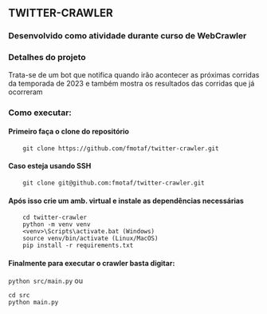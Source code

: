 ## TWITTER-CRAWLER

### Desenvolvido como atividade durante curso de WebCrawler

### Detalhes do projeto
Trata-se de um bot que notifica quando irão acontecer as próximas corridas da temporada de 2023 e também mostra os resultados das corridas que já ocorreram


### Como executar:

#### Primeiro faça o clone do repositório

```
    git clone https://github.com/fmotaf/twitter-crawler.git
```
#### Caso esteja usando SSH

```
    git clone git@github.com:fmotaf/twitter-crawler.git
```

#### Após isso crie um amb. virtual e instale as dependências necessárias

```
    cd twitter-crawler
    python -m venv venv 
    <venv>\Scripts\activate.bat (Windows)
    source venv/bin/activate (Linux/MacOS)
    pip install -r requirements.txt
```
#### Finalmente para executar o crawler basta digitar:
` python src/main.py `
ou 
```
cd src
python main.py
```

